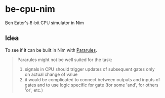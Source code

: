 # be-cpu-nim
Ben Eater's 8-bit CPU simulator in Nim

## Idea
To see if it can be built in Nim with [Pararules](https://github.com/paranim/pararules).

> Pararules might not be well suited for the task:
> 1. signals in CPU should trigger updates of subsequent gates only on actual change of value
> 2. it would be complicated to connect between outputs and inputs of gates and to use logic specific for gate (for some 'and', for others 'or', etc.)
